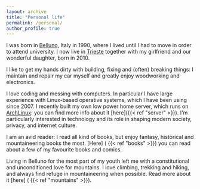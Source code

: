```yaml
---
layout: archive
title: "Personal life"
permalink: /personal/
author_profile: true
---
```




I was born in [Belluno](https://it.wikipedia.org/wiki/Belluno), Italy in 1990, where I lived until I had to move in order to attend university. I now live in [Trieste](https://it.wikipedia.org/wiki/Trieste) together with my girlfriend and our wonderful daughter, born in 2010.

I like to get my hands dirty with building, fixing and (often) breaking things: I maintain and repair my car myself and greatly enjoy woodworking and electronics.

I love coding and messing with computers. In particular I have large experience with Linux-based operative systems, which I have been using since 2007. I recently built my own low power home server, which runs on [ArchLinux](https://www.archlinux.org/): you can find more info about it [here]({{< ref "server" >}}).
I'm particularly interested in technology and its role in shaping modern society, privacy, and internet culture.
<!--I also enjoy video games: my favourite modern game is [Dota2](http://www.dota2.com), which I often play (quite poorly) with friends.-->

I am an avid reader: I read all kind of books, but enjoy fantasy, historical and mountaineering books the most. [Here] ( {{< ref "books" >}}) you can read about a few of my favourite books and comics.

Living in Belluno for the most part of my youth left me with a constitutional and unconditioned love for mountains. I love climbing, trekking and hiking, and always find refuge in mountaineering when possible. Read more about it [here] ( {{< ref "mountains" >}}).
